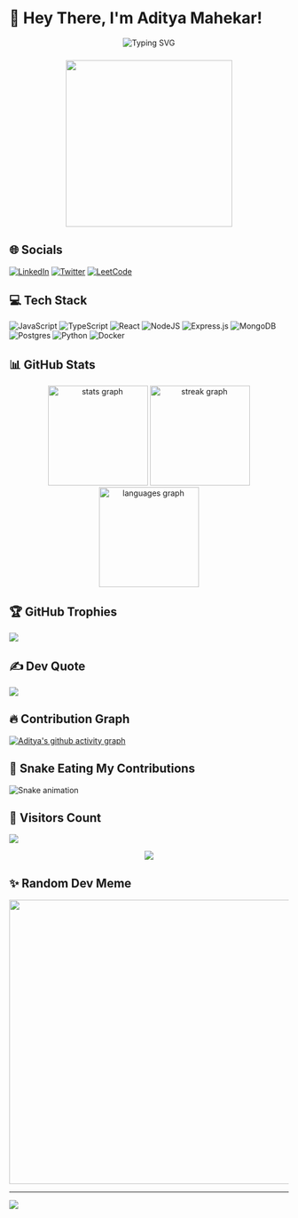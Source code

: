 # 💫 Hey There, I'm Aditya Mahekar! 

<div align="center">
  <img src="https://readme-typing-svg.demolab.com?font=Fira+Code&weight=600&size=28&duration=4000&pause=1000&color=20C20E&center=true&vCenter=true&width=435&lines=Full+Stack+Developer;Open+Source+Contributor;Tech+Enthusiast;Problem+Solver" alt="Typing SVG" />
</div>

###

<div align="center">
  <img height="300" src="https://i.postimg.cc/MZNc6rc8/download-removebg-preview.png"  />
</div>

## 🌐 Socials
[![LinkedIn](https://img.shields.io/badge/LinkedIn-%230077B5.svg?logo=linkedin&logoColor=white)](https://www.linkedin.com/in/aditya-mahekar) 
[![Twitter](https://img.shields.io/badge/Twitter-%231DA1F2.svg?logo=Twitter&logoColor=white)](https://twitter.com/) 
[![LeetCode](https://img.shields.io/badge/-LeetCode-FFA116?logo=LeetCode&logoColor=black)](https://leetcode.com/) 

## 💻 Tech Stack
![JavaScript](https://img.shields.io/badge/javascript-%23323330.svg?style=for-the-badge&logo=javascript&logoColor=%23F7DF1E) 
![TypeScript](https://img.shields.io/badge/typescript-%23007ACC.svg?style=for-the-badge&logo=typescript&logoColor=white) 
![React](https://img.shields.io/badge/react-%2320232a.svg?style=for-the-badge&logo=react&logoColor=%2361DAFB) 
![NodeJS](https://img.shields.io/badge/node.js-6DA55F?style=for-the-badge&logo=node.js&logoColor=white) 
![Express.js](https://img.shields.io/badge/express.js-%23404d59.svg?style=for-the-badge&logo=express&logoColor=%2361DAFB)
![MongoDB](https://img.shields.io/badge/MongoDB-%234ea94b.svg?style=for-the-badge&logo=mongodb&logoColor=white) 
![Postgres](https://img.shields.io/badge/postgres-%23316192.svg?style=for-the-badge&logo=postgresql&logoColor=white) 
![Python](https://img.shields.io/badge/python-3670A0?style=for-the-badge&logo=python&logoColor=ffdd54) 
![Docker](https://img.shields.io/badge/docker-%230db7ed.svg?style=for-the-badge&logo=docker&logoColor=white)

## 📊 GitHub Stats
<div align="center">
  <img src="https://github-readme-stats.vercel.app/api?username=adityamahekar&theme=radical&hide_border=false&include_all_commits=true&count_private=true" height="180" alt="stats graph" />
  <img src="https://github-readme-streak-stats.herokuapp.com/?user=adityamahekar&theme=radical&hide_border=false" height="180" alt="streak graph" />
  <img src="https://github-readme-stats.vercel.app/api/top-langs/?username=adityamahekar&theme=radical&hide_border=false&include_all_commits=true&count_private=true&layout=compact" height="180" alt="languages graph" />
</div>

## 🏆 GitHub Trophies
![](https://github-profile-trophy.vercel.app/?username=adityamahekar&theme=radical&no-frame=false&no-bg=false&margin-w=4)

## ✍️ Dev Quote
![](https://quotes-github-readme.vercel.app/api?type=horizontal&theme=radical)

## 🔥 Contribution Graph
[![Aditya's github activity graph](https://github-readme-activity-graph.vercel.app/graph?username=adityamahekar&bg_color=141321&color=8e44ad&line=8e44ad&point=ffffff&area=true&hide_border=true)](https://github.com/adityamahekar/github-readme-activity-graph)

## 🐍 Snake Eating My Contributions
![Snake animation](https://github.com/adityamahekar/adityamahekar/blob/output/github-contribution-grid-snake.svg)

## 👀 Visitors Count
![](https://komarev.com/ghpvc/?username=adityamahekar&label=PROFILE+VIEWS&style=for-the-badge&color=brightgreen)

<div align="center">
  <img src="https://profile-counter.glitch.me/adityamahekar/count.svg?"  />
</div>

## ✨ Random Dev Meme
<img src="https://random-memer.herokuapp.com/" width="512px"/>

---
[![](https://visitcount.itsvg.in/api?id=adityamahekar&icon=0&color=0)](https://visitcount.itsvg.in)
